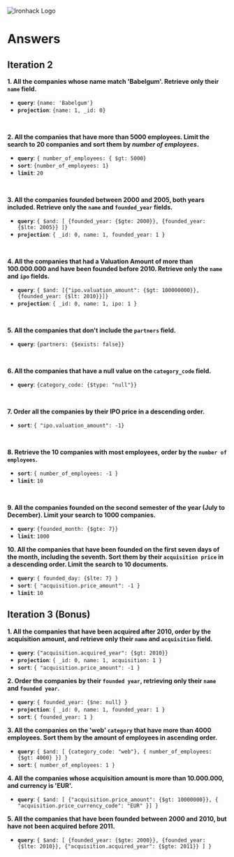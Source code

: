 ![Ironhack Logo](https://i.imgur.com/1QgrNNw.png)

# Answers

## Iteration 2

**1. All the companies whose name match 'Babelgum'. Retrieve only their `name` field.**

<!-- Your Query Goes Here -->

- **`query`**: `{name: 'Babelgum'}`
- **`projection`**: `{name: 1, _id: 0}`

<br>

**2. All the companies that have more than 5000 employees. Limit the search to 20 companies and sort them by _number of employees_.**

<!-- Your Query Goes Here -->

- **`query`**: `{ number_of_employees: { $gt: 5000}`
- **`sort`**: `{number_of_employees: 1}`
- **`limit`**: `20`

<br>

**3. All the companies founded between 2000 and 2005, both years included. Retrieve only the `name` and `founded_year` fields.**

<!-- Your Query Goes Here -->

- **`query`**: `{ $and: [ {founded_year: {$gte: 2000}}, {founded_year: {$lte: 2005}} ]}`
- **`projection`**: `{ _id: 0, name: 1, founded_year: 1 }`

<br>

**4. All the companies that had a Valuation Amount of more than 100.000.000 and have been founded before 2010. Retrieve only the `name` and `ipo` fields.**

<!-- Your Query Goes Here -->

- **`query`**: `{ $and: [{"ipo.valuation_amount": {$gt: 100000000}}, {founded_year: {$lt: 2010}}]}`
- **`projection`**: `{ _id: 0, name: 1, ipo: 1 }`

<br>

**5. All the companies that don't include the `partners` field.**

<!-- Your Query Goes Here -->

- **`query`**: `{partners: {$exists: false}}`

<br>

**6. All the companies that have a null value on the `category_code` field.**

<!-- Your Query Goes Here -->

- **`query`**: `{category_code: {$type: "null"}}`

<br>

**7. Order all the companies by their IPO price in a descending order.**

<!-- Your Query Goes Here -->

- **`sort`**: `{ "ipo.valuation_amount": -1}`

<br>

**8. Retrieve the 10 companies with most employees, order by the `number of employees`.**

<!-- Your Query Goes Here -->

- **`sort`**: `{ number_of_employees: -1 }`
- **`limit`**: `10`

<br>

**9. All the companies founded on the second semester of the year (July to December). Limit your search to 1000 companies.**

<!-- Your Query Goes Here -->

- **`query`**: `{founded_month: {$gte: 7}}`
- **`limit`**: `1000`
  <br>

**10. All the companies that have been founded on the first seven days of the month, including the seventh. Sort them by their `acquisition price` in a descending order. Limit the search to 10 documents.**

<!-- Your Query Goes Here -->

- **`query`**: `{ founded_day: {$lte: 7} }`
- **`sort`**: `{ "acquisition.price_amount": -1 }`
- **`limit`**: `10`
  <br>

## Iteration 3 (Bonus)

**1. All the companies that have been acquired after 2010, order by the acquisition amount, and retrieve only their `name` and `acquisition` field.**

<!-- Your Query Goes Here -->

- **`query`**: `{"acquisition.acquired_year": {$gt: 2010}}`
- **`projection`**: `{ _id: 0, name: 1, acquisition: 1 }`
- **`sort`**: `{ "acquisition.price_amount": -1 }`
  <br>

**2. Order the companies by their `founded year`, retrieving only their `name` and `founded year`.**

<!-- Your Query Goes Here -->

- **`query`**: `{ founded_year: {$ne: null} }`
- **`projection`**: `{ _id: 0, name: 1, founded_year: 1 }`
- **`sort`**: `{ founded_year: 1 }`
  <br>

**3. All the companies on the 'web' `category` that have more than 4000 employees. Sort them by the amount of employees in ascending order.**

<!-- Your Query Goes Here -->

- **`query`**: `{ $and: [ {category_code: "web"}, { number_of_employees: {$gt: 4000} }] }`
- **`sort`**: `{ number_of_employees: 1 }`
  <br>

**4. All the companies whose acquisition amount is more than 10.000.000, and currency is 'EUR'.**

<!-- Your Query Goes Here -->

- **`query`**: `{ $and: [ {"acquisition.price_amount": {$gt: 10000000}}, { "acquisition.price_currency_code": "EUR" }] }`
  <br>

**5. All the companies that have been founded between 2000 and 2010, but have not been acquired before 2011.**

<!-- Your Query Goes Here -->

- **`query`**: `{ $and: [ {founded_year: {$gte: 2000}}, {founded_year: {$lte: 2010}}, {"acquisition.acquired_year": {$gte: 2011}} ] }`
  <br>
